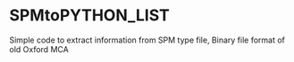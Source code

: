 # SPMtoPYTHON_LIST
Simple code to extract information from SPM type file, Binary file format of old Oxford MCA

